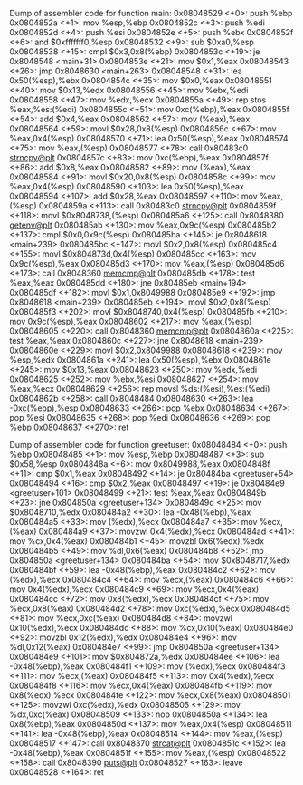 Dump of assembler code for function main:
   0x08048529 <+0>:     push   %ebp
   0x0804852a <+1>:     mov    %esp,%ebp
   0x0804852c <+3>:     push   %edi
   0x0804852d <+4>:     push   %esi
   0x0804852e <+5>:     push   %ebx
   0x0804852f <+6>:     and    $0xfffffff0,%esp
   0x08048532 <+9>:     sub    $0xa0,%esp
   0x08048538 <+15>:    cmpl   $0x3,0x8(%ebp)
   0x0804853c <+19>:    je     0x8048548 <main+31>
   0x0804853e <+21>:    mov    $0x1,%eax
   0x08048543 <+26>:    jmp    0x8048630 <main+263>
   0x08048548 <+31>:    lea    0x50(%esp),%ebx
   0x0804854c <+35>:    mov    $0x0,%eax
   0x08048551 <+40>:    mov    $0x13,%edx
   0x08048556 <+45>:    mov    %ebx,%edi
   0x08048558 <+47>:    mov    %edx,%ecx
   0x0804855a <+49>:    rep stos %eax,%es:(%edi)
   0x0804855c <+51>:    mov    0xc(%ebp),%eax
   0x0804855f <+54>:    add    $0x4,%eax
   0x08048562 <+57>:    mov    (%eax),%eax
   0x08048564 <+59>:    movl   $0x28,0x8(%esp)
   0x0804856c <+67>:    mov    %eax,0x4(%esp)
   0x08048570 <+71>:    lea    0x50(%esp),%eax
   0x08048574 <+75>:    mov    %eax,(%esp)
   0x08048577 <+78>:    call   0x80483c0 <strncpy@plt>
   0x0804857c <+83>:    mov    0xc(%ebp),%eax
   0x0804857f <+86>:    add    $0x8,%eax
   0x08048582 <+89>:    mov    (%eax),%eax
   0x08048584 <+91>:    movl   $0x20,0x8(%esp)
   0x0804858c <+99>:    mov    %eax,0x4(%esp)
   0x08048590 <+103>:   lea    0x50(%esp),%eax
   0x08048594 <+107>:   add    $0x28,%eax
   0x08048597 <+110>:   mov    %eax,(%esp)
   0x0804859a <+113>:   call   0x80483c0 <strncpy@plt>
   0x0804859f <+118>:   movl   $0x8048738,(%esp)
   0x080485a6 <+125>:   call   0x8048380 <getenv@plt>
   0x080485ab <+130>:   mov    %eax,0x9c(%esp)
   0x080485b2 <+137>:   cmpl   $0x0,0x9c(%esp)
   0x080485ba <+145>:   je     0x8048618 <main+239>
   0x080485bc <+147>:   movl   $0x2,0x8(%esp)
   0x080485c4 <+155>:   movl   $0x804873d,0x4(%esp)
   0x080485cc <+163>:   mov    0x9c(%esp),%eax
   0x080485d3 <+170>:   mov    %eax,(%esp)
   0x080485d6 <+173>:   call   0x8048360 <memcmp@plt>
   0x080485db <+178>:   test   %eax,%eax
   0x080485dd <+180>:   jne    0x80485eb <main+194>
   0x080485df <+182>:   movl   $0x1,0x8049988
   0x080485e9 <+192>:   jmp    0x8048618 <main+239>
   0x080485eb <+194>:   movl   $0x2,0x8(%esp)
   0x080485f3 <+202>:   movl   $0x8048740,0x4(%esp)
   0x080485fb <+210>:   mov    0x9c(%esp),%eax
   0x08048602 <+217>:   mov    %eax,(%esp)
   0x08048605 <+220>:   call   0x8048360 <memcmp@plt>
   0x0804860a <+225>:   test   %eax,%eax
   0x0804860c <+227>:   jne    0x8048618 <main+239>
   0x0804860e <+229>:   movl   $0x2,0x8049988
   0x08048618 <+239>:   mov    %esp,%edx
   0x0804861a <+241>:   lea    0x50(%esp),%ebx
   0x0804861e <+245>:   mov    $0x13,%eax
   0x08048623 <+250>:   mov    %edx,%edi
   0x08048625 <+252>:   mov    %ebx,%esi
   0x08048627 <+254>:   mov    %eax,%ecx
   0x08048629 <+256>:   rep movsl %ds:(%esi),%es:(%edi)
   0x0804862b <+258>:   call   0x8048484 <greetuser>
   0x08048630 <+263>:   lea    -0xc(%ebp),%esp
   0x08048633 <+266>:   pop    %ebx
   0x08048634 <+267>:   pop    %esi
   0x08048635 <+268>:   pop    %edi
   0x08048636 <+269>:   pop    %ebp
   0x08048637 <+270>:   ret    


Dump of assembler code for function greetuser:
   0x08048484 <+0>:     push   %ebp
   0x08048485 <+1>:     mov    %esp,%ebp
   0x08048487 <+3>:     sub    $0x58,%esp
   0x0804848a <+6>:     mov    0x8049988,%eax
   0x0804848f <+11>:    cmp    $0x1,%eax
   0x08048492 <+14>:    je     0x80484ba <greetuser+54>
   0x08048494 <+16>:    cmp    $0x2,%eax
   0x08048497 <+19>:    je     0x80484e9 <greetuser+101>
   0x08048499 <+21>:    test   %eax,%eax
   0x0804849b <+23>:    jne    0x804850a <greetuser+134>
   0x0804849d <+25>:    mov    $0x8048710,%edx
   0x080484a2 <+30>:    lea    -0x48(%ebp),%eax
   0x080484a5 <+33>:    mov    (%edx),%ecx
   0x080484a7 <+35>:    mov    %ecx,(%eax)
   0x080484a9 <+37>:    movzwl 0x4(%edx),%ecx
   0x080484ad <+41>:    mov    %cx,0x4(%eax)
   0x080484b1 <+45>:    movzbl 0x6(%edx),%edx
   0x080484b5 <+49>:    mov    %dl,0x6(%eax)
   0x080484b8 <+52>:    jmp    0x804850a <greetuser+134>
   0x080484ba <+54>:    mov    $0x8048717,%edx
   0x080484bf <+59>:    lea    -0x48(%ebp),%eax
   0x080484c2 <+62>:    mov    (%edx),%ecx
   0x080484c4 <+64>:    mov    %ecx,(%eax)
   0x080484c6 <+66>:    mov    0x4(%edx),%ecx
   0x080484c9 <+69>:    mov    %ecx,0x4(%eax)
   0x080484cc <+72>:    mov    0x8(%edx),%ecx
   0x080484cf <+75>:    mov    %ecx,0x8(%eax)
   0x080484d2 <+78>:    mov    0xc(%edx),%ecx
   0x080484d5 <+81>:    mov    %ecx,0xc(%eax)
   0x080484d8 <+84>:    movzwl 0x10(%edx),%ecx
   0x080484dc <+88>:    mov    %cx,0x10(%eax)
   0x080484e0 <+92>:    movzbl 0x12(%edx),%edx
   0x080484e4 <+96>:    mov    %dl,0x12(%eax)
   0x080484e7 <+99>:    jmp    0x804850a <greetuser+134>
   0x080484e9 <+101>:   mov    $0x804872a,%edx
   0x080484ee <+106>:   lea    -0x48(%ebp),%eax
   0x080484f1 <+109>:   mov    (%edx),%ecx
   0x080484f3 <+111>:   mov    %ecx,(%eax)
   0x080484f5 <+113>:   mov    0x4(%edx),%ecx
   0x080484f8 <+116>:   mov    %ecx,0x4(%eax)
   0x080484fb <+119>:   mov    0x8(%edx),%ecx
   0x080484fe <+122>:   mov    %ecx,0x8(%eax)
   0x08048501 <+125>:   movzwl 0xc(%edx),%edx
   0x08048505 <+129>:   mov    %dx,0xc(%eax)
   0x08048509 <+133>:   nop
   0x0804850a <+134>:   lea    0x8(%ebp),%eax
   0x0804850d <+137>:   mov    %eax,0x4(%esp)
   0x08048511 <+141>:   lea    -0x48(%ebp),%eax
   0x08048514 <+144>:   mov    %eax,(%esp)
   0x08048517 <+147>:   call   0x8048370 <strcat@plt>
   0x0804851c <+152>:   lea    -0x48(%ebp),%eax
   0x0804851f <+155>:   mov    %eax,(%esp)
   0x08048522 <+158>:   call   0x8048390 <puts@plt>
   0x08048527 <+163>:   leave  
   0x08048528 <+164>:   ret    